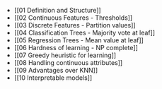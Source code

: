 - [[01 Definition and Structure]]
- [[02 Continuous Features - Thresholds]]
- [[03 Discrete Features - Partition values]]
- [[04 Classification Trees - Majority vote at leaf]]
- [[05 Regression Trees - Mean value at leaf]]
- [[06 Hardness of learning - NP complete]]
- [[07 Greedy heuristic for learning]]
- [[08 Handling continuous attributes]]
- [[09 Advantages over KNN]]
- [[10 Interpretable models]]